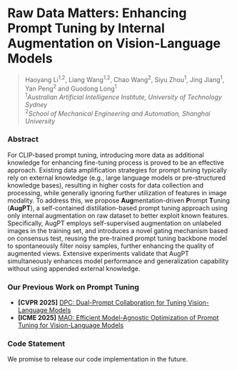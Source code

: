 # Raw Data Matters: Enhancing Prompt Tuning by Internal Augmentation on Vision-Language Models
> Haoyang Li<sup>1,2</sup>, Liang Wang<sup>1,2</sup>, Chao Wang<sup>2</sup>, Siyu Zhou<sup>1</sup>, Jing Jiang<sup>1</sup>, Yan Peng<sup>2</sup> and Guodong Long<sup>1</sup> <br>
> <sup>1</sup>_Australian Artificial Intelligence Institute, University of Technology Sydney_ <br>
> <sup>2</sup>_School of Mechanical Engineering and Automation, Shanghai University_ <br>

### Abstract

For CLIP-based prompt tuning, introducing more data as additional knowledge for enhancing fine-tuning process is proved to be an effective approach. Existing data amplification strategies for prompt tuning typically rely on external knowledge (e.g., large language models or pre-structured knowledge bases), resulting in higher costs for data collection and processing, while generally ignoring further utilization of features in image modality. To address this, we propose **Aug**mentation-driven **P**rompt **T**uning (**AugPT**), a self-contained distillation-based prompt tuning approach using only internal augmentation on raw dataset to better exploit known features. Specifically, AugPT employs self-supervised augmentation on unlabeled images in the training set, and introduces a novel gating mechanism based on consensus test, reusing the pre-trained prompt tuning backbone model to spontaneously filter noisy samples, further enhancing the quality of augmented views. Extensive experiments validate that AugPT simultaneously enhances model performance and generalization capability without using appended external knowledge.

### Our Previous Work on Prompt Tuning
- **[CVPR 2025]** [DPC: Dual-Prompt Collaboration for Tuning Vision-Language Models](https://arxiv.org/abs/2503.13443)
- **[ICME 2025]** [MAO: Efficient Model-Agnostic Optimization of Prompt Tuning for Vision-Language Models](https://arxiv.org/abs/2503.18160)

### Code Statement
We promise to release our code implementation in the future.

